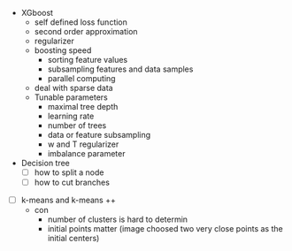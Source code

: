 * XGboost 
  * self defined loss function  
  * second order approximation
  * regularizer 
  * boosting speed
    * sorting feature values
    * subsampling features and data samples
    * parallel computing
  * deal with sparse data
  * Tunable parameters 
    * maximal tree depth 
    * learning rate  
    * number of trees
    * data or feature subsampling
    * w and T regularizer 
    * imbalance parameter 
* Decision tree
  - [ ] how to split a node
  - [ ] how to cut branches 

- [ ] k-means and k-means ++
  * con
    * number of clusters is hard to determin 
    * initial points matter (image choosed two very close points as the initial centers) 
 
 

